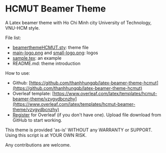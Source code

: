# HCMUT Beamer Theme
A Latex beamer theme with Ho Chi Minh city University of Technology, VNU-HCM style.

File list:
- [beamerthemeHCMUT.sty](beamerthemeHCMUT.sty): theme file
- [main-logo.png](main-logo.png) and [small-logo.png](small-logo.png): logos
- [sample.tex](sample.tex): an example
- README.md: theme introduction

How to use:
- Github: [https://github.com/thanhhungqb/latex-beamer-theme-hcmut](https://github.com/thanhhungqb/latex-beamer-theme-hcmut)
- Overleaf template: [https://www.overleaf.com/latex/templates/hcmut-beamer-theme/vzvgydbcnzhy](https://www.overleaf.com/latex/templates/hcmut-beamer-theme/vzvgydbcnzhy)
- [Register](https://www.overleaf.com?r=2f24873e&rm=d&rs=b) for Overleaf (if you don't have one). Upload file download from GitHub to start working.
 
This theme is provided 'as-is' WITHOUT any WARRANTY or SUPPORT. Using this script is at YOUR OWN RISK.

Any contributions are welcome.
